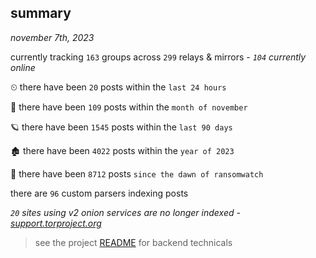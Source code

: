
## summary
_november 7th, 2023_

currently tracking `163` groups across `299` relays & mirrors - _`104` currently online_

⏲ there have been `20` posts within the `last 24 hours`

🦈 there have been `109` posts within the `month of november`

🪐 there have been `1545` posts within the `last 90 days`

🏚 there have been `4022` posts within the `year of 2023`

🦕 there have been `8712` posts `since the dawn of ransomwatch`

there are `96` custom parsers indexing posts

_`20` sites using v2 onion services are no longer indexed - [support.torproject.org](https://support.torproject.org/onionservices/v2-deprecation/)_

> see the project [README](https://github.com/joshhighet/ransomwatch#ransomwatch--) for backend technicals
